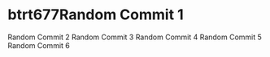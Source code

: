# btrt677Random Commit 1
Random Commit 2
Random Commit 3
Random Commit 4
Random Commit 5
Random Commit 6
